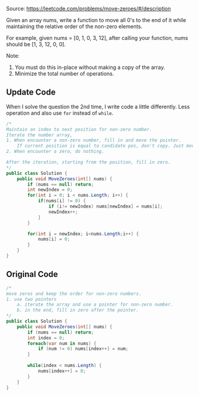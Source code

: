 Source: https://leetcode.com/problems/move-zeroes/#/description

Given an array nums, write a function to move all 0's to the end of it while maintaining the relative order of the non-zero elements.

For example, given nums = [0, 1, 0, 3, 12], after calling your function, nums should be [1, 3, 12, 0, 0].

Note:

1. You must do this in-place without making a copy of the array.
2. Minimize the total number of operations.
    
## Update Code
When I solve the question the 2nd time, I write code a little differently. Less operation and also use `for` instead of `while`.

```c#
/*
Maintain an index to next position for non-zero number.
Iterate the number array,
1. When encounter a non-zero number, fill in and move the pointer. 
	If current position is equal to candidate pos, don't copy. Just move pointer.
2. When encounter a zero, do nothing.

After the iteration, starting from the position, fill in zero.
*/
public class Solution {
    public void MoveZeroes(int[] nums) {
    	if (nums == null) return;
        int newIndex = 0;
        for(int i = 0; i < nums.Length; i++) {
        	if(nums[i] != 0) {
        		if (i!= newIndex) nums[newIndex] = nums[i];
        		newIndex++;
        	}
        }

        for(int i = newIndex; i<nums.Length;i++) {
        	nums[i] = 0;
        }
    }
}
```

## Original Code
```c#
/*
move zeros and keep the order for non-zero numbers.
1. use two pointers
    a. iterate the array and use a pointer for non-zero number.
    b. in the end, fill in zero after the pointer.
*/
public class Solution {
    public void MoveZeroes(int[] nums) {
        if (nums == null) return;
        int index = 0;
        foreach(var num in nums) {
            if (num != 0) nums[index++] = num;
        }
        
        while(index < nums.Length) {
            nums[index++] = 0;
        }
    }
}
```
